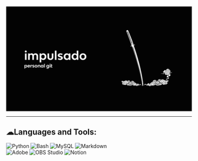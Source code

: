 <!-- Main GIF -->
<p><img align="center" src="https://github.com/impulsado/impulsado/blob/main/katana_pc_video.gif"/></p>

---

## ☁Languages and Tools:
<p>
  <img alt="Python" src="https://img.shields.io/badge/Python-14354C.svg?logo=python&logoColor=white">
  <img alt="Bash" src="https://img.shields.io/badge/Bash-121011.svg?logo=gnu-bash&logoColor=white">
  <img alt="MySQL" src="https://img.shields.io/badge/MySQL-00f.svg?logo=mysql&logoColor=white">
  <img alt="Markdown" src="https://img.shields.io/badge/Markdown-000000.svg?logo=markdown&logoColor=white">
  <br/>
  <img alt="Adobe" src="https://img.shields.io/badge/Adobe-FF0000.svg?logo=adobe&logoColor=white">
  <img alt="OBS Studio" src="https://img.shields.io/badge/-OBS%20Studio-302E31?logo=obs-studio&logoColor=white">
  <img alt="Notion" src="https://img.shields.io/badge/Notion-010101.svg?logo=notion&logoColor=white">
</p>
